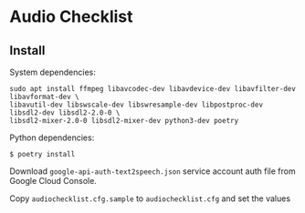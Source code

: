 Audio Checklist
===============

## Install

System dependencies:
```
sudo apt install ffmpeg libavcodec-dev libavdevice-dev libavfilter-dev libavformat-dev \
libavutil-dev libswscale-dev libswresample-dev libpostproc-dev libsdl2-dev libsdl2-2.0-0 \
libsdl2-mixer-2.0-0 libsdl2-mixer-dev python3-dev poetry
```

Python dependencies:

```
$ poetry install
```

Download `google-api-auth-text2speech.json` service account auth file from
Google Cloud Console.

Copy `audiochecklist.cfg.sample` to `audiochecklist.cfg` and set the values
